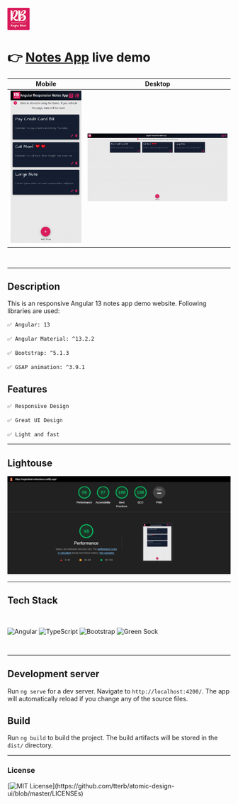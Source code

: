 [![Logo](https://github.com/raghusbhat/logo/blob/main/rb-logo.png?raw=true)](https://www.raghubhat.com/)

# 👉 <ins>[Notes App](https://raghubhat-notesdemo.netlify.app/)</ins>&nbsp;live demo

| Mobile                                                                                          | Desktop                                                                                    |
| ----------------------------------------------------------------------------------------------- | ------------------------------------------------------------------------------------------ |
| ![mobile_demo](https://github.com/raghusbhat/notesApp/blob/main/screenshot_mobile.png?raw=true) | ![Desktop_demo](https://github.com/raghusbhat/notesApp/blob/main/screenshot1.jpg?raw=true) |

</br>
<hr>

## Description

This is an responsive Angular 13 notes app demo website.
Following libraries are used:

    ✅ Angular: 13

    ✅ Angular Material: ^13.2.2

    ✅ Bootstrap: ^5.1.3

    ✅ GSAP animation: ^3.9.1

## Features

    ✅ Responsive Design

    ✅ Great UI Design

    ✅ Light and fast

<hr>

## Lightouse
![Lightouse](https://github.com/raghusbhat/notesApp/blob/main/lighthouse.JPG?raw=true)

<hr>

## Tech Stack

<br>

![Angular](https://img.shields.io/badge/angular-%23DD0031.svg?style=for-the-badge&logo=angular&logoColor=white)
![TypeScript](https://img.shields.io/badge/typescript-%23007ACC.svg?style=for-the-badge&logo=typescript&logoColor=white)
![Bootstrap](https://img.shields.io/badge/bootstrap-%23563D7C.svg?style=for-the-badge&logo=bootstrap&logoColor=white)
![Green Sock](https://img.shields.io/badge/green%20sock-88CE02?style=for-the-badge&logo=greensock&logoColor=white)

<br>

<hr>

## Development server

Run `ng serve` for a dev server. Navigate to `http://localhost:4200/`. The app will automatically reload if you change any of the source files.

## Build

Run `ng build` to build the project. The build artifacts will be stored in the `dist/` directory.

<hr>

### License

[![MIT License](https://img.shields.io/apm/l/atomic-design-ui.svg?)](https://github.com/tterb/atomic-design-ui/blob/master/LICENSEs)
